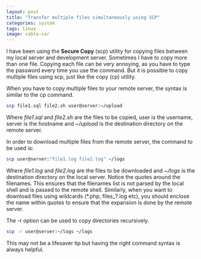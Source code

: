 ```yaml
---
layout: post
title: "Transfer multiple files simultaneously using SCP"
categories: system
tags: linux
image: cable-car
---
```

I have been using the **Secure Copy** (scp) utility for copying files between my local server and development server. Sometimes I have to copy more than one file. Copying each file can be very annoying, as you have to type the password every time you use the command. But it is possible to copy multiple files using scp, just like the copy (cp) utility.

When you have to copy multiple files to your remote server, the syntax is similar to the cp command.

```bash
scp file1.sql file2.sh user@server:~/upload
```

Where *file1.sql* and *file2.sh* are the files to be copied, user is the username, server is the hostname and *~/upload* is the destination directory on the remote server.

In order to download multiple files from the remote server, the command to be used is:

```bash
scp user@server:"file1.log file2.log" ~/logs
```

Where *file1.log* and *file2.log* are the files to be downloaded and *~/logs* is the destination directory on the local server. Notice the quotes around the filenames. This ensures that the filenames list is not parsed by the local shell and is passed to the remote shell. Similarly, when you want to download files using wildcards (\*.php, files_?.log etc), you should enclose the name within quotes to ensure that the expansion is done by the remote server.

The -r option can be used to copy directories recursively.

```bash
scp -r user@server:~/logs ~/logs
```

This may not be a lifesaver tip but having the right command syntax is always helpful.
